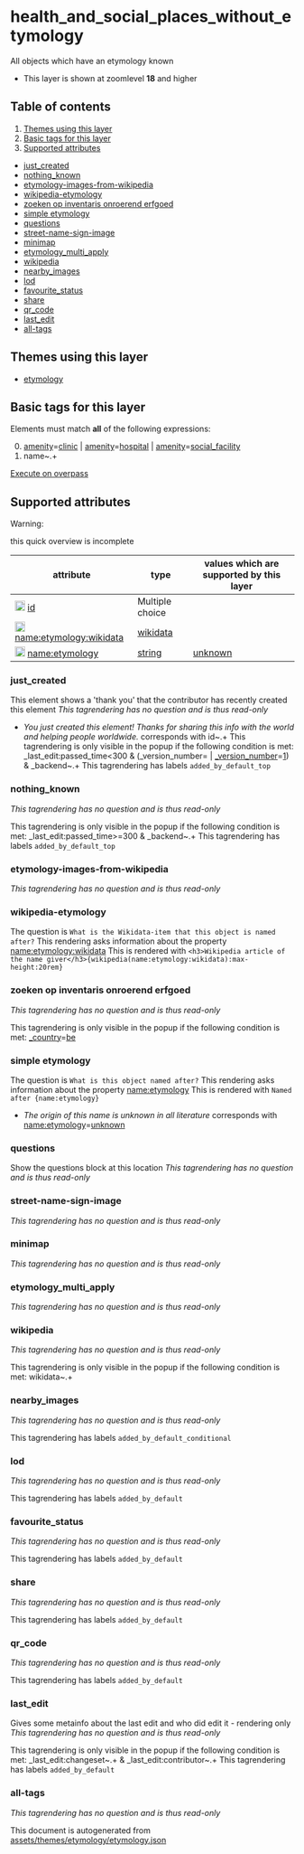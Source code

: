 [//]: # (WARNING: this file is automatically generated. Please find the sources at the bottom and edit those sources)



 health_and_social_places_without_etymology 
============================================





All objects which have an etymology known






  - This layer is shown at zoomlevel **18** and higher



## Table of contents

1. [ Themes using this layer ](#-themes-using-this-layer-)
2. [ Basic tags for this layer ](#-basic-tags-for-this-layer-)
3. [ Supported attributes ](#-supported-attributes-)
  - [just_created](#just_created)
  - [nothing_known](#nothing_known)
  - [etymology-images-from-wikipedia](#etymology-images-from-wikipedia)
  - [wikipedia-etymology](#wikipedia-etymology)
  - [zoeken op inventaris onroerend erfgoed](#zoeken-op-inventaris-onroerend-erfgoed)
  - [simple etymology](#simple-etymology)
  - [questions](#questions)
  - [street-name-sign-image](#street-name-sign-image)
  - [minimap](#minimap)
  - [etymology_multi_apply](#etymology_multi_apply)
  - [wikipedia](#wikipedia)
  - [nearby_images](#nearby_images)
  - [lod](#lod)
  - [favourite_status](#favourite_status)
  - [share](#share)
  - [qr_code](#qr_code)
  - [last_edit](#last_edit)
  - [all-tags](#all-tags)

 Themes using this layer 
-------------------------





  - [etymology](https://mapcomplete.org/etymology)




 Basic tags for this layer 
---------------------------



Elements must match **all** of the following expressions:

0. <a href='https://wiki.openstreetmap.org/wiki/Key:amenity' target='_blank'>amenity</a>=<a href='https://wiki.openstreetmap.org/wiki/Tag:amenity%3Dclinic' target='_blank'>clinic</a> | <a href='https://wiki.openstreetmap.org/wiki/Key:amenity' target='_blank'>amenity</a>=<a href='https://wiki.openstreetmap.org/wiki/Tag:amenity%3Dhospital' target='_blank'>hospital</a> | <a href='https://wiki.openstreetmap.org/wiki/Key:amenity' target='_blank'>amenity</a>=<a href='https://wiki.openstreetmap.org/wiki/Tag:amenity%3Dsocial_facility' target='_blank'>social_facility</a>
1. name~.+

[Execute on overpass](http://overpass-turbo.eu/?Q=%5Bout%3Ajson%5D%5Btimeout%3A90%5D%3B%28%20%20%20%20nwr%5B%22amenity%22%3D%22clinic%22%5D%5B%22name%22%5D%28%7B%7Bbbox%7D%7D%29%3B%0A%20%20%20%20nwr%5B%22amenity%22%3D%22hospital%22%5D%5B%22name%22%5D%28%7B%7Bbbox%7D%7D%29%3B%0A%20%20%20%20nwr%5B%22amenity%22%3D%22social_facility%22%5D%5B%22name%22%5D%28%7B%7Bbbox%7D%7D%29%3B%0A%29%3Bout%20body%3B%3E%3Bout%20skel%20qt%3B)



 Supported attributes 
----------------------



Warning: 

this quick overview is incomplete



attribute | type | values which are supported by this layer
----------- | ------ | ------------------------------------------
[<img src='https://mapcomplete.org/assets/svg/statistics.svg' height='18px'>](https://taginfo.openstreetmap.org/keys/id#values) [id](https://wiki.openstreetmap.org/wiki/Key:id) | Multiple choice | 
[<img src='https://mapcomplete.org/assets/svg/statistics.svg' height='18px'>](https://taginfo.openstreetmap.org/keys/name:etymology:wikidata#values) [name:etymology:wikidata](https://wiki.openstreetmap.org/wiki/Key:name:etymology:wikidata) | [wikidata](../SpecialInputElements.md#wikidata) | 
[<img src='https://mapcomplete.org/assets/svg/statistics.svg' height='18px'>](https://taginfo.openstreetmap.org/keys/name:etymology#values) [name:etymology](https://wiki.openstreetmap.org/wiki/Key:name:etymology) | [string](../SpecialInputElements.md#string) | [unknown](https://wiki.openstreetmap.org/wiki/Tag:name:etymology%3Dunknown)


### just_created
This element shows a 'thank you' that the contributor has recently created this element
_This tagrendering has no question and is thus read-only_

 - *You just created this element! Thanks for sharing this info with the world and helping people worldwide.* corresponds with id~.+
This tagrendering is only visible in the popup if the following condition is met: _last_edit:passed_time<300 & (_version_number= | <a href='https://wiki.openstreetmap.org/wiki/Key:_version_number' target='_blank'>_version_number</a>=<a href='https://wiki.openstreetmap.org/wiki/Tag:_version_number%3D1' target='_blank'>1</a>) & _backend~.+
This tagrendering has labels 
`added_by_default_top`

### nothing_known

_This tagrendering has no question and is thus read-only_


This tagrendering is only visible in the popup if the following condition is met: _last_edit:passed_time>=300 & _backend~.+
This tagrendering has labels 
`added_by_default_top`

### etymology-images-from-wikipedia

_This tagrendering has no question and is thus read-only_





### wikipedia-etymology

The question is `What is the Wikidata-item that this object is named after?`
This rendering asks information about the property 
[name:etymology:wikidata](https://wiki.openstreetmap.org/wiki/Key:name:etymology:wikidata)
This is rendered with `<h3>Wikipedia article of the name giver</h3>{wikipedia(name:etymology:wikidata):max-height:20rem}`




### zoeken op inventaris onroerend erfgoed

_This tagrendering has no question and is thus read-only_


This tagrendering is only visible in the popup if the following condition is met: <a href='https://wiki.openstreetmap.org/wiki/Key:_country' target='_blank'>_country</a>=<a href='https://wiki.openstreetmap.org/wiki/Tag:_country%3Dbe' target='_blank'>be</a>


### simple etymology

The question is `What is this object named after?`
This rendering asks information about the property 
[name:etymology](https://wiki.openstreetmap.org/wiki/Key:name:etymology)
This is rendered with `Named after {name:etymology}`
 - *The origin of this name is unknown in all literature* corresponds with <a href='https://wiki.openstreetmap.org/wiki/Key:name:etymology' target='_blank'>name:etymology</a>=<a href='https://wiki.openstreetmap.org/wiki/Tag:name:etymology%3Dunknown' target='_blank'>unknown</a>



### questions
Show the questions block at this location
_This tagrendering has no question and is thus read-only_





### street-name-sign-image

_This tagrendering has no question and is thus read-only_





### minimap

_This tagrendering has no question and is thus read-only_





### etymology_multi_apply

_This tagrendering has no question and is thus read-only_





### wikipedia

_This tagrendering has no question and is thus read-only_


This tagrendering is only visible in the popup if the following condition is met: wikidata~.+


### nearby_images

_This tagrendering has no question and is thus read-only_



This tagrendering has labels 
`added_by_default_conditional`

### lod

_This tagrendering has no question and is thus read-only_



This tagrendering has labels 
`added_by_default`

### favourite_status

_This tagrendering has no question and is thus read-only_



This tagrendering has labels 
`added_by_default`

### share

_This tagrendering has no question and is thus read-only_



This tagrendering has labels 
`added_by_default`

### qr_code

_This tagrendering has no question and is thus read-only_



This tagrendering has labels 
`added_by_default`

### last_edit
Gives some metainfo about the last edit and who did edit it - rendering only
_This tagrendering has no question and is thus read-only_


This tagrendering is only visible in the popup if the following condition is met: _last_edit:changeset~.+ & _last_edit:contributor~.+
This tagrendering has labels 
`added_by_default`

### all-tags

_This tagrendering has no question and is thus read-only_



 

This document is autogenerated from [assets/themes/etymology/etymology.json](https://github.com/pietervdvn/MapComplete/blob/develop/assets/themes/etymology/etymology.json)
